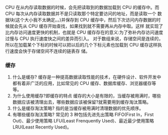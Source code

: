 CPU 在从内存读取数据的时候，会先把读取到的数据加载到 CPU 的缓存中。而 CPU 每次从内存读取数据并不是只读取那个特定要访问的地址，而是读取一个 数据块(这个大小我不太确定。。)并保存到 CPU 缓存中，然后下次访问内存数据的时候就会先从 CPU 缓存开始查找，如果找到就不需要再从内存中取。这样 就实现了比内存访问速度更快的机制，也就是 CPU 缓存存在的意义:为了弥补内存访问速度过慢与 CPU 执行速度快之间的差异而引入。
对于数组来说，存储空间是连续的，所以在加载某个下标的时候可以把以后的几个下标元素也加载到 CPU 缓存这样执行速度会快于存储空间不连续的链表存 储。

### 缓存

1. 什么是缓存?
   缓存是一种提高数据读取性能的技术，在硬件设计、软件开发中都有着非广泛的应用，比如常见的 CPU 缓存、数据库缓存、浏览器缓存等等。
2. 为什么使用缓存?即缓存的特点
   缓存的大小是有限的，当缓存被用满时，哪些数据应该被清理出去，哪些数据应该被保留?就需要用到缓存淘汰策略。
3. 什么是缓存淘汰策略?
   指的是当缓存被用满时清理数据的优先顺序。
4. 有哪些缓存淘汰策略?
   常见的 3 种包括先进先出策略 FIFO(First In，First Out)、最少使用策略 LFU(Least Frenquently Used)、最近最少使用策略 LRU(Least Recently Used)。
